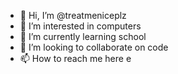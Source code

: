 - 👋 Hi, I’m @treatmeniceplz
- 👀 I’m interested in computers
- 🌱 I’m currently learning school
- 💞️ I’m looking to collaborate on code
- 📫 How to reach me here
e

